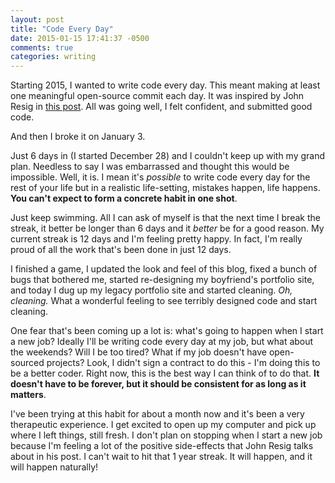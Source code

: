 ```yaml
---
layout: post
title: "Code Every Day"
date: 2015-01-15 17:41:37 -0500
comments: true
categories: writing
---
```


Starting 2015, I wanted to write code every day. This meant making at least one meaningful open-source commit each day. It was inspired by John Resig in [this post](http://ejohn.org/blog/write-code-every-day/). All was going well, I felt confident, and submitted good code.

And then I broke it on January 3. 

Just 6 days in (I started December 28) and I couldn't keep up with my grand plan. Needless to say I was embarrassed and thought this would be impossible. Well, it is. I mean it's *possible* to write code every day for the rest of your life but in a realistic life-setting, mistakes happen, life happens. **You can't expect to form a concrete habit in one shot**. 

Just keep swimming. All I can ask of myself is that the next time I break the streak, it better be longer than 6 days and it *better* be for a good reason. My current streak is 12 days and I'm feeling pretty happy. In fact, I'm really proud of all the work that's been done in just 12 days. 

I finished a game, I updated the look and feel of this blog, fixed a bunch of bugs that bothered me, started re-designing my boyfriend's portfolio site, and today I dug up my legacy portfolio site and started cleaning. *Oh, cleaning.* What a wonderful feeling to see terribly designed code and start cleaning.

One fear that's been coming up a lot is: what's going to happen when I start a new job? Ideally I'll be writing code every day at my job, but what about the weekends? Will I be too tired? What if my job doesn't have open-sourced projects? Look, I didn't sign a contract to do this - I'm doing this to be a better coder. Right now, this is the best way I can think of to do that. **It doesn't have to be forever, but it should be consistent for as long as it matters**. 

I've been trying at this habit for about a month now and it's been a very therapeutic experience. I get excited to open up my computer and pick up where I left things, still fresh. I don't plan on stopping when I start a new job because I'm feeling a lot of the positive side-effects that John Resig talks about in his post. I can't wait to hit that 1 year streak. It will happen, and it will happen naturally!